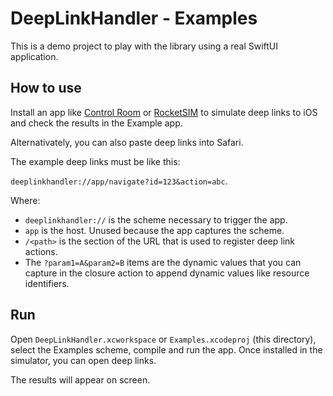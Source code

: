 # DeepLinkHandler - Examples

This is a demo project to play with the library using a real SwiftUI application.


## How to use
Install an app like [Control Room](https://github.com/twostraws/ControlRoom) or [RocketSIM](https://www.rocketsim.app/) to simulate deep links to iOS and check the results in the Example app.

Alternativately, you can also paste deep links into Safari.

The example deep links must be like this:

`deeplinkhandler://app/navigate?id=123&action=abc`.

Where:

- `deeplinkhandler://` is the scheme necessary to trigger the app.
- `app` is the host. Unused because the app captures the scheme.
- `/<path>` is the section of the URL that is used to register deep link actions.
- The `?param1=A&param2=B` items are the dynamic values that you can capture in the closure action to append dynamic values like resource identifiers.

## Run

Open `DeepLinkHandler.xcworkspace` or `Examples.xcodeproj` (this directory), select the Examples scheme, compile and run the app. Once installed in the simulator, you can open deep links.

The results will appear on screen.
